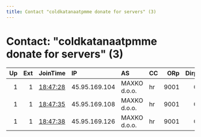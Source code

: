 ```yaml
---
title: Contact "coldkatanaatpmme donate for servers" (3)
---
```


# Contact: "coldkatanaatpmme donate for servers" (3)

|   Up |   Ext | JoinTime                                                                                              | IP            | AS           | CC   |   ORp |   Dirp | OS    | Version   | Nickname   |   eFamMembers |
|-----:|------:|:------------------------------------------------------------------------------------------------------|:--------------|:-------------|:-----|------:|-------:|:------|:----------|:-----------|--------------:|
|    1 |     1 | [18:47:28](https://nusenu.github.io/OrNetStats/w/relay/B02506657B588FC92A30686DDCA6A3F318CEF59C.html) | 45.95.169.104 | MAXKO d.o.o. | hr   |  9001 |      0 | Linux | 0.4.7.13  | WWW        |             6 |
|    1 |     1 | [18:47:35](https://nusenu.github.io/OrNetStats/w/relay/1DD2F9B503CA86DCC3A33A84767D6910A0D46C29.html) | 45.95.169.108 | MAXKO d.o.o. | hr   |  9001 |      0 | Linux | 0.4.7.13  | WWW        |             6 |
|    1 |     1 | [18:47:38](https://nusenu.github.io/OrNetStats/w/relay/15C65AAD9323A1B4D26A1651EB6C86D2B0EB4031.html) | 45.95.169.126 | MAXKO d.o.o. | hr   |  9001 |      0 | Linux | 0.4.7.13  | WWW        |             6 |
